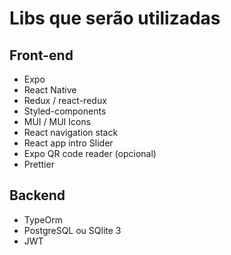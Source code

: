# Libs que serão utilizadas

## Front-end

- Expo
- React Native
- Redux / react-redux
- Styled-components
- MUI / MUI Icons
- React navigation stack
- React app intro Slider
- Expo QR code reader (opcional)
- Prettier
  
## Backend

- TypeOrm
- PostgreSQL ou SQlite 3
- JWT
  
